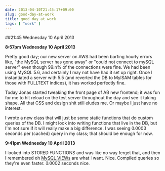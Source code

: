 ```yaml
---
date: 2013-04-10T21:45:17+09:00
slug: good-day-at-work
title: good day at work
tags: [ "work" ]
---
```


##21:45 Wednesday 10 April 2013

**8:57pm Wednesday 10 April 2013**

Pretty good day; our new server on AWS had been barfing hourly errors like, "the MySQL server has gone away" or "could not connect to mySQL server" even though 99.n% of the connections were fine.  We had been using MySQL 5.6, and certainly I may not have had it set up right.  Once I instantiated a server with 5.5 (and reverted the DB to MyISAM tables for those with FULLTEXT indices), it has worked perfectly fine.

Today Jonas started tweaking the front page of AB new frontend; it was fun for me to hit reload on the test server throughout the day and see it taking shape.  All that CSS and design shit still eludes me.  Or maybe I just have no interest.

I wrote a new class that will just be some static functions that do custom queries of the DB.  I might look into writing functions that live in the DB, but I'm not sure if it will really make a big difference.  I was seeing 0.0003 seconds per (cached) query in my class; that should be enough for now.

**9:41pm Wednesday 10 April 2013**

I looked into STORED FUNCTIONS and was like no way ferget that, and then I remembered oh [MySQL VIEWs](https://dev.mysql.com/doc/refman/5.5/en/create-view.html) are what I want.  Nice.  Compiled queries so they're even faster.  0.0002 seconds nice.

